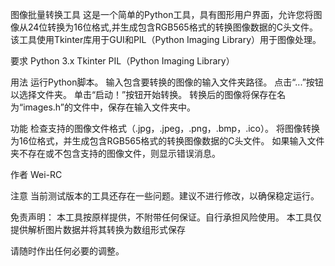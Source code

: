 图像批量转换工具
这是一个简单的Python工具，具有图形用户界面，允许您将图像从24位转换为16位格式,并生成包含RGB565格式的转换图像数据的C头文件。
该工具使用Tkinter库用于GUI和PIL（Python Imaging Library）用于图像处理。

要求
Python 3.x
Tkinter
PIL（Python Imaging Library）

用法
运行Python脚本。
输入包含要转换的图像的输入文件夹路径。
点击“...”按钮以选择文件夹。
单击“启动！”按钮开始转换。
转换后的图像将保存在名为“images.h”的文件中，保存在输入文件夹中。

功能
检查支持的图像文件格式（.jpg，.jpeg，.png，.bmp，.ico）。
将图像转换为16位格式，并生成包含RGB565格式的转换图像数据的C头文件。
如果输入文件夹不存在或不包含支持的图像文件，则显示错误消息。

作者
Wei-RC

注意
当前测试版本的工具还存在一些问题。建议不进行修改，以确保稳定运行。

免责声明：
本工具按原样提供，不附带任何保证。自行承担风险使用。
本工具仅提供解析图片数据并将其转换为数组形式保存

请随时作出任何必要的调整。